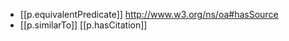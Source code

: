 


- [[p.equivalentPredicate]] http://www.w3.org/ns/oa#hasSource
- [[p.similarTo]] [[p.hasCitation]]
